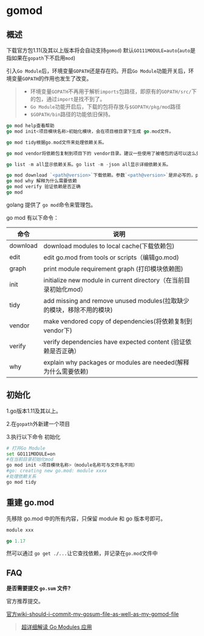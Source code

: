 # gomod

## 概述

下载官方包1.11(及其以上版本将会自动支持`gomod`) 默认`GO111MODULE=auto`(`auto`是指如果在`gopath`下不启用`mod`)

引入`Go Module`后，环境变量`GOPATH`还是存在的。开启`Go Module`功能开关后，环境变量`GOPATH`的作用也发生了改变。

> - 环境变量`GOPATH`不再用于解析`imports`包路径，即原有的`GOPATH/src/`下的包，通过`import`是找不到了。
> - `Go Module`功能开启后，下载的包将存放与`$GOPATH/pkg/mod`路径
> - `$GOPATH/bin`路径的功能依旧保持。

```go
go mod help查看帮助
go mod init<项目模块名称>初始化模块，会在项目根目录下生成 go.mod文件。

go mod tidy根据go.mod文件来处理依赖关系。

go mod vendor将依赖包复制到项目下的 vendor目录。建议一些使用了被墙包的话可以这么处理，方便用户快速使用命令go build -mod=vendor编译

go list -m all显示依赖关系。go list -m -json all显示详细依赖关系。

go mod download `<path@version>`下载依赖。参数`<path@version>`是非必写的，path是包的路径，version是包的版本。
go mod why 解释为什么需要依赖
go mod verify 验证依赖是否正确
go mod
```

golang 提供了 `go mod`命令来管理包。

go mod 有以下命令：

| 命令     | 说明                                                         |
| -------- | ------------------------------------------------------------ |
| download | download modules to local cache(下载依赖包)                  |
| edit     | edit go.mod from tools or scripts（编辑go.mod)               |
| graph    | print module requirement graph (打印模块依赖图)              |
| init     | initialize new module in current directory（在当前目录初始化mod） |
| tidy     | add missing and remove unused modules(拉取缺少的模块，移除不用的模块) |
| vendor   | make vendored copy of dependencies(将依赖复制到vendor下)     |
| verify   | verify dependencies have expected content (验证依赖是否正确） |
| why      | explain why packages or modules are needed(解释为什么需要依赖) |

## 初始化

1.go版本1.11及其以上。

2.在`gopath`外新建一个项目

3.执行以下命令 初始化

```sh
# 打开Go Module
set GO111MODULE=on
#在当前目录初始化mod
go mod init <项目模块名称>（module名称可与文件名不同）
#go: creating new go.mod: module xxxx
#处理依赖关系
go mod tidy
```





## 重建 go.mod

先移除 go.mod 中的所有内容，只保留 module 和 go 版本号即可。

```go
module xxx

go 1.17
```



然可以通过 `go get ./...`让它查找依赖，并记录在`go.mod`文件中



## FAQ

**是否需要提交 `go.sum`  文件?**

官方推荐提交。

[官方wiki-should-i-commit-my-gosum-file-as-well-as-my-gomod-file](https://github.com/golang/go/wiki/Modules#should-i-commit-my-gosum-file-as-well-as-my-gomod-file)





> [超详细解读 Go Modules 应用](https://iswbm.com/273.html)